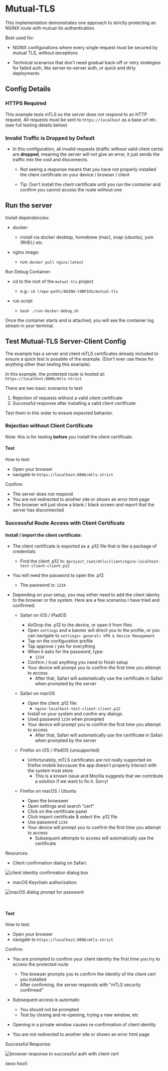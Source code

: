 # Mutual-TLS

This implementation demonstrates one approach to strictly protecting an NGINX route with mutual-tls authentication.

Best used for:

- NGINX configurations where every single request must be secured by mutual TLS, without exceptions

- Technical scenarios that don't need gradual back-off or retry strategies for failed auth, like server-to-server auth, or quick and dirty deployments


## Config Details

### HTTPS Required

This example tesls mTLS so the server does not respond to an HTTP request. All requests must be sent to `https://localhost` as a base url etc. (see full testing details below)

### Invalid Traffic is Dropped by Default

- In this configuration, all invalid requests (traffic without valid client certs) are **dropped**, meaning the server will not give an error, it just sends the traffic into the void and disconnects.

    - Not seeing a response means that you have not properly installed the client certificate on your device / browser / client

    - Tip: Don't install the client certificate until you run the container and confirm you cannot access the route without one

## Run the server

Install dependencies:

- docker:
    - install via docker desktop, homebrew (mac), snap (ubuntu), yum (RHEL) etc.

- nginx image:
    - run: `docker pull nginx:latest`


Run Debug Container:

- cd to the root of the `mutual-tls` project
    - e.g.: `cd (repo-path)/NGINX-CONFIGS/mutual-tls`

- run script
    - `bash ./run-docker-debug.sh`


Once the container starts and is attached, you will see the container log stream in your terminal. 


## Test Mutual-TLS Server-Client Config

The example has a server and client mTLS certificates already included to ensure a quick test is possbile of the example. (Don't ever use these for anything other than testing this example).

In this example, the protected route is hosted at: `https://localhost:8006/mtls-strict`

There are two basic scenarios to test:

1) Rejection of requests without a valid client certificate
2) Successful response after installing a valid client certificate

Test them in this order to ensure expected behavior.

### Rejection without Client Certificate

Note: this is for testing **before** you install the client certificate.

#### Test

How to test:

- Open your browser
- navigate to `https://localhost:8006/mtls-strict`

Confirm:

- The server does not respond
- You are not redirected to another site or shown an error html page
- The browser will just show a blank / black screen and report that the server has disconnected 

### Successful Route Access with Client Certificate

#### Install / import the client certificate:

- The client certificate is exported as a .p12 file that is like a package of credentials
    - Find the client .p12 in: `$project_root/mtls/client/nginx-localhost-test-client-client.p12`

- You will need the password to open the .p12
    - The password is: `1234`

- Depending on your setup, you may either need to add the client idenity to the browser or the system. Here are a few scenarios I have tried and confirmed:

    - Safari on iOS / iPadOS
        - AirDrop the .p12 to the device, or open it from files
        - Open `settings` and a banner will direct you to the profile, or you can navigate to `settings> general> VPN & Device Management`
        - Tap on the configuration profile
        - Tap approve / yes for everything
        - When it asks for the password, type:
            - `1234`
        - Confirm / trust anything you need to finish setup
        - Your device will prompt you to confirm the first time you attempt to access
            - After that, Safari will automatically use the certificate in Safari when prompted by the server

    - Safari on macOS
        - Open the client .p12 file:
            - `nginx-localhost-test-client-client.p12`
        - Install on your system and confim any dialogs
        - Used password `1234` when prompted
        - Your device will prompt you to confirm the first time you attempt to access
            - After that, Safari will automatically use the certificate in Safari when prompted by the server

    - Firefox on iOS / iPadOS (unsupported)
        - Unfortunately, mTLS certificates are not really supported on firefox mobile beccause the app doesn't properly interact with the system trust store.
            - This is a known issue and Mozilla suggests that we contribute a solution if we want to fix it. Sorry!

    - Firefox on macOS / Ubuntu
        - Open the browswer 
        - Open settings and search "cert"
        - Click on the certificate panel
        - Click import certificate & select the .p12 file
        - Use password `1234`
        - Your device will prompt you to confirm the first time you attempt to access
            - Subsequent attempts to access will automatically use the certificate

Resources:

- Client confirmation dialog on Safari:

![client identity confirmation dialog box](./images/confirm-client-id.png)


- macOS Keychain authorization:

![macOS dialog prompt for password](./images/grant-keychain-access-mac.png)

<br>

#### Test

How to test:

- Open your browser
- navigate to `https://localhost:8006/mtls-strict`

Confirm:

- You are prompted to confirm your client identity the first time you try to access the protected route
    - The browser prompts you to confirm the identity of the client cert you installed
    - After confirming, the server responds with "mTLS security confirmed"

- Subsequent access is automatic
    - You should not be prompted
    - Test by closing and re-opening, trying a new window, etc

- Opening in a private window causes re-confirmation of client identity

- You are not redirected to another site or shown an error html page

Successful Response:

![browser response to successful auth with client cert](./images/mutual-secure-connection-confirmed.png)

(woo hoo!)